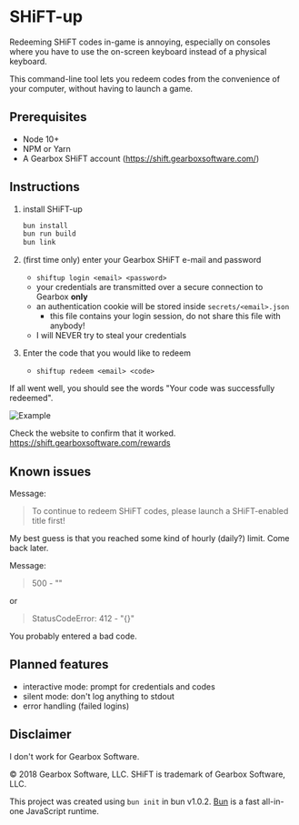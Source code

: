# SHiFT-up

Redeeming SHiFT codes in-game is annoying, especially on consoles where you have to use the on-screen keyboard instead of a physical keyboard.

This command-line tool lets you redeem codes from the convenience of your computer, without having to launch a game.

## Prerequisites

- Node 10+
- NPM or Yarn
- A Gearbox SHiFT account (https://shift.gearboxsoftware.com/)

## Instructions

1. install SHiFT-up

   ```bash
   bun install
   bun run build
   bun link
   ```

2. (first time only) enter your Gearbox SHiFT e-mail and password
   - `shiftup login <email> <password>`
   - your credentials are transmitted over a secure connection to Gearbox **only**
   - an authentication cookie will be stored inside `secrets/<email>.json`
     - this file contains your login session, do not share this file with anybody!
   - I will NEVER try to steal your credentials
3. Enter the code that you would like to redeem
   - `shiftup redeem <email> <code>`

If all went well, you should see the words "Your code was successfully redeemed".

![Example](assets/output.png)

Check the website to confirm that it worked.  
https://shift.gearboxsoftware.com/rewards

## Known issues

Message:

> To continue to redeem SHiFT codes, please launch a SHiFT-enabled title first!

My best guess is that you reached some kind of hourly (daily?) limit. Come back later.

Message:

> 500 - ""

or

> StatusCodeError: 412 - "{}"

You probably entered a bad code.

## Planned features

- interactive mode: prompt for credentials and codes
- silent mode: don't log anything to stdout
- error handling (failed logins)

## Disclaimer

I don't work for Gearbox Software.

© 2018 Gearbox Software, LLC. SHiFT is trademark of Gearbox Software, LLC.

This project was created using `bun init` in bun v1.0.2. [Bun](https://bun.sh) is a fast all-in-one JavaScript runtime.
